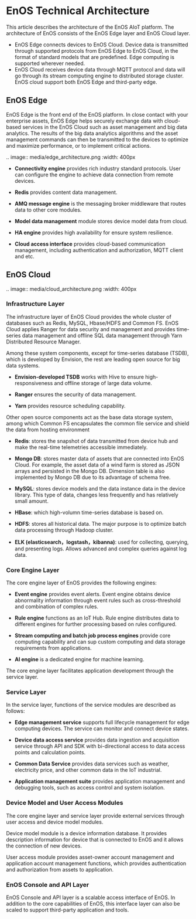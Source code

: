# EnOS Technical Architecture

This article describes the architecture of the EnOS AIoT platform. The architecture of EnOS consists of the EnOS Edge layer and EnOS Cloud layer.
- EnOS Edge connects devices to EnOS Cloud. Device data is transmitted through supported protocols from EnOS Edge to EnOS Cloud, in the format of standard models that are predefined. Edge computing is supported wherever needed.
- EnOS Cloud receives device data through MQTT protocol and data will go through its stream computing engine to distributed storage cluster. EnOS cloud support both EnOS Edge and third-party edge.


## EnOS Edge

EnOS Edge is the front end of the EnOS platform. In close contact with your enterprise assets, EnOS Edge helps securely exchange data with cloud-based services in the EnOS Cloud such as asset management and big data analytics. The results of the big data analytics algorithms and the asset management commands can then be transmitted to the devices to optimize and maximize performance, or to implement critical actions.

.. image:: media/edge_architecture.png
   :width: 400px

-   **Connectivity engine** provides rich industry standard protocols. User can configure the engine to achieve data connection from remote devices.

-   **Redis** provides content data management.

-   **AMQ message engine** is the messaging broker middleware that routes data to other core modules.

-   **Model data management** module stores device model data from cloud.

-   **HA engine** provides high availability for ensure system resilience.

-   **Cloud access interface** provides cloud-based communication management, including authentication and authorization, MQTT client and etc.

## EnOS Cloud

.. image:: media/cloud_architecture.png
   :width: 400px

### Infrastructure Layer

The infrastructure layer of EnOS Cloud provides the whole cluster of databases such as Redis, MySQL, Hbase/HDFS and Common FS. EnOS Cloud applies Ranger for data security and management and provides time-series data management and offline SQL data management through Yarn Distributed Resource Manager.

Among these system components, except for time-series database (TSDB), which is developed by Envision, the rest are leading open source for big data systems.

- **Envision-developed TSDB** works with Hive to ensure high-responsiveness and offline storage of large data volume.

- **Ranger** ensures the security of data management.

- **Yarn** provides resource scheduling capability.

Other open source components act as the base data storage system, among which Common FS encapsulates the common file service and shield the data from hosting environment
- **Redis**: stores the snapshot of data transmitted from device hub and make the real-time telemetries accessible immediately.

- **Mongo DB**: stores master data of assets that are connected into EnOS Cloud. For example, the asset data of a wind farm is stored as JSON arrays and persisted in the Mongo DB. Dimension table is also implemented by Mongo DB due to its advantage of schema free.

- **MySQL**: stores device models and the data instance data in the device library. This type of data, changes less frequently and has relatively small amount.

- **HBase**: which high-volumn time-series database is based on.

- **HDFS**: stores all historical data. The major purpose is to optimize batch data processing through Hadoop cluster.

- **ELK (elasticsearch，logstash，kibanna)**: used for collecting, querying, and presenting logs. Allows advanced and complex queries against log data.

### Core Engine Layer

The core engine layer of EnOS provides the following engines:

-   **Event engine** provides event alerts. Event engine obtains device abnormality information through event rules such as cross-threshold and combination of complex rules.

-   **Rule engine** functions as an IoT Hub. Rule engine distributes data to different engines for further processing based on rules configured.

-   **Stream computing and batch job process engines** provide core computing capability and can sup custom computing and data storage requirements from applications.

-   **AI engine** is a dedicated engine for machine learning.

The core engine layer facilitates application development through the service
layer.

### Service Layer

In the service layer, functions of the service modules are described as follows:

-   **Edge management service** supports full lifecycle management for edge computing devices. The service can monitor and connect device states.

-   **Device data access service** provides data ingestion and acquisition service through API and SDK with bi-directional access to data access points and calculation points.

-   **Common Data Service** provides data services such as weather, electricity price, and other common data in the IoT industrial.

-   **Application management suite** provides application management and debugging tools, such as access control and system isolation.

### Device Model and User Access Modules

The core engine layer and service layer provide external services through user access and device model modules.

Device model module is a device information database. It provides description information for device that is connected to EnOS and it allows the connection of new devices.

User access module provides asset-owner account management and application account management functions, which provides authentication and authorization from assets to application.

### EnOS Console and API Layer

EnOS Console and API layer is a scalable access interface of EnOS. In addition to the core capabilities of EnOS, this interface layer can also be scaled to support third-party application and tools.
